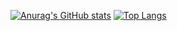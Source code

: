 [![Anurag's GitHub stats](https://github-readme-stats.vercel.app/api?username=romprin019)](https://github.com/anuraghazra/github-readme-stats)
[![Top Langs](https://github-readme-stats.vercel.app/api/top-langs/?username=anuraghazra)](https://github.com/romprin019&layout=compact/github-readme-stats)
